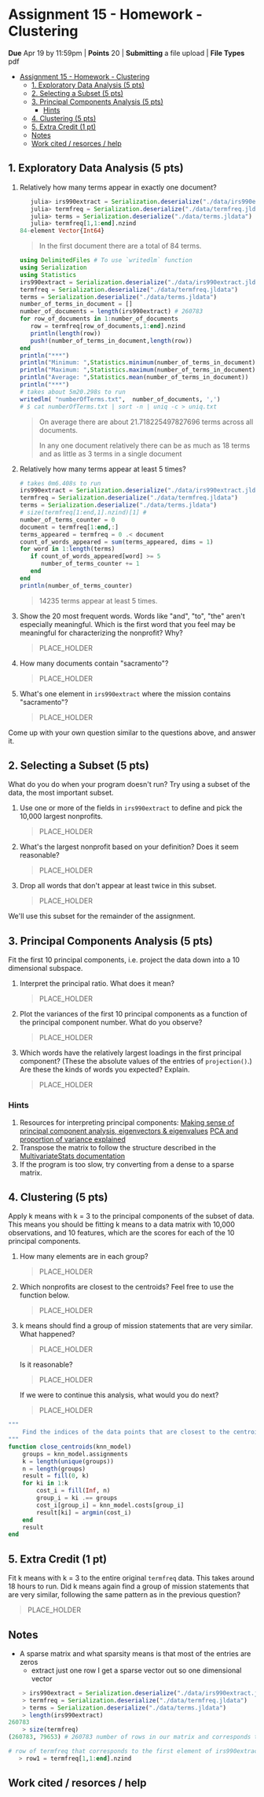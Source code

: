 # Assignment 15 - Homework - Clustering

**Due** Apr 19 by 11:59pm | **Points** 20 | **Submitting** a file upload | **File Types** pdf

- [Assignment 15 - Homework - Clustering](#assignment-15---homework---clustering)
  - [1. Exploratory Data Analysis (5 pts)](#1-exploratory-data-analysis-5-pts)
  - [2. Selecting a Subset (5 pts)](#2-selecting-a-subset-5-pts)
  - [3. Principal Components Analysis (5 pts)](#3-principal-components-analysis-5-pts)
    - [Hints](#hints)
  - [4. Clustering (5 pts)](#4-clustering-5-pts)
  - [5. Extra Credit (1 pt)](#5-extra-credit-1-pt)
  - [Notes](#notes)
  - [Work cited / resorces / help](#work-cited--resorces--help)

## 1. Exploratory Data Analysis (5 pts)

1. Relatively how many terms appear in exactly one document?

   ```julia
      julia> irs990extract = Serialization.deserialize("./data/irs990extract.jldata")
      julia> termfreq = Serialization.deserialize("./data/termfreq.jldata")
      julia> terms = Serialization.deserialize("./data/terms.jldata")
      julia> termfreq[1,1:end].nzind
   84-element Vector{Int64}
   ```

   > In the first document there are a total of 84 terms.

   ```julia
   using DelimitedFiles # To use `writedlm` function
   using Serialization
   using Statistics
   irs990extract = Serialization.deserialize("./data/irs990extract.jldata")
   termfreq = Serialization.deserialize("./data/termfreq.jldata")
   terms = Serialization.deserialize("./data/terms.jldata")
   number_of_terms_in_document = []
   number_of_documents = length(irs990extract) # 260783
   for row_of_documents in 1:number_of_documents
      row = termfreq[row_of_documents,1:end].nzind
      println(length(row))
      push!(number_of_terms_in_document,length(row))
   end
   println("***")
   println("Minimum: ",Statistics.minimum(number_of_terms_in_document))
   println("Maximum: ",Statistics.maximum(number_of_terms_in_document))
   println("Average: ",Statistics.mean(number_of_terms_in_document))
   println("***")
   # takes about 5m20.298s to run
   writedlm( "numberOfTerms.txt",  number_of_documents, ',')
   # $ cat numberOfTerms.txt | sort -n | uniq -c > uniq.txt
   ```

   > On average there are about 21.718225497827696 terms across all documents.
   >
   > In any one document relatively there can be as much as 18 terms and as
   > little as 3 terms in a single document

2. Relatively how many terms appear at least 5 times?

   ```julia
   # takes 0m6.408s to run
   irs990extract = Serialization.deserialize("./data/irs990extract.jldata")
   termfreq = Serialization.deserialize("./data/termfreq.jldata")
   terms = Serialization.deserialize("./data/terms.jldata")
   # size(termfreq[1:end,1].nzind)[1] #
   number_of_terms_counter = 0
   document = termfreq[1:end,:]
   terms_appeared = termfreq = 0 .< document
   count_of_words_appeared = sum(terms_appeared, dims = 1)
   for word in 1:length(terms)
      if count_of_words_appeared[word] >= 5
         number_of_terms_counter += 1
      end
   end
   println(number_of_terms_counter)
   ```

   > 14235 terms appear at least 5 times.

3. Show the 20 most frequent words.
   Words like "and", "to", "the" aren't especially meaningful.
   Which is the first word that you feel may be meaningful for characterizing the nonprofit?
   Why?
   > PLACE_HOLDER
4. How many documents contain "sacramento"?
   > PLACE_HOLDER
5. What's one element in `irs990extract` where the mission contains "sacramento"?
   > PLACE_HOLDER

Come up with your own question similar to the questions above, and answer it.

## 2. Selecting a Subset (5 pts)

What do you do when your program doesn't run?
Try using a subset of the data, the most important subset.

1. Use one or more of the fields in `irs990extract` to define and pick the 10,000 largest nonprofits.
   > PLACE_HOLDER
2. What's the largest nonprofit based on your definition? Does it seem reasonable?
   > PLACE_HOLDER
3. Drop all words that don't appear at least twice in this subset.
   > PLACE_HOLDER

We'll use this subset for the remainder of the assignment.

## 3. Principal Components Analysis (5 pts)

Fit the first 10 principal components, i.e. project the data down into a 10 dimensional subspace.

1. Interpret the principal ratio.
   What does it mean?
   > PLACE_HOLDER
2. Plot the variances of the first 10 principal components as a function of the principal component number.
   What do you observe?
   > PLACE_HOLDER
3. Which words have the relatively largest loadings in the first principal component?
   (These the absolute values of the entries of `projection()`.)
   Are these the kinds of words you expected?
   Explain.
   > PLACE_HOLDER

### Hints

1. Resources for interpreting principal components: [Making sense of principal component analysis, eigenvectors & eigenvalues](https://stats.stackexchange.com/q/2691/103118) [PCA and proportion of variance explained](https://stats.stackexchange.com/q/22569/103118)
1. Transpose the matrix to follow the structure described in the [MultivariateStats documentation](https://multivariatestatsjl.readthedocs.io/en/stable/pca.html#fit)
1. If the program is too slow, try converting from a dense to a sparse matrix.

## 4. Clustering (5 pts)

Apply k means with k = 3 to the principal components of the subset of data.
This means you should be fitting k means to a data matrix with 10,000 observations, and 10 features, which are the scores for each of the 10 principal components.

1. How many elements are in each group?

   > PLACE_HOLDER

2. Which nonprofits are closest to the centroids?
   Feel free to use the function below.

   > PLACE_HOLDER

3. k means should find a group of mission statements that are very similar.
   What happened?

   > PLACE_HOLDER

   Is it reasonable?

   > PLACE_HOLDER

   If we were to continue this analysis, what would you do next?

   > PLACE_HOLDER

```julia
"""
    Find the indices of the data points that are closest to the centroids defined by the kmeans clustering.
"""
function close_centroids(knn_model)
    groups = knn_model.assignments
    k = length(unique(groups))
    n = length(groups)
    result = fill(0, k)
    for ki in 1:k
        cost_i = fill(Inf, n)
        group_i = ki .== groups
        cost_i[group_i] = knn_model.costs[group_i]
        result[ki] = argmin(cost_i)
    end
    result
end
```

## 5. Extra Credit (1 pt)

Fit k means with k = 3 to the entire original `termfreq` data.
This takes around 18 hours to run.
Did k means again find a group of mission statements that are very similar, following the same pattern as in the previous question?

> PLACE_HOLDER

## Notes

- A sparse matrix and what sparsity means is that most of the entries are zeros
  - extract just one row I get a sparse vector out so one dimensional vector

```julia
    > irs990extract = Serialization.deserialize("./data/irs990extract.jldata")
    > termfreq = Serialization.deserialize("./data/termfreq.jldata")
    > terms = Serialization.deserialize("./data/terms.jldata")
    > length(irs990extract)
260783
    > size(termfreq)
(260783, 79653) # 260783 number of rows in our matrix and corresponds to

# row of termfreq that corresponds to the first element of irs990extract
   > row1 = termfreq[1,1:end].nzind

```

## Work cited / resorces / help
